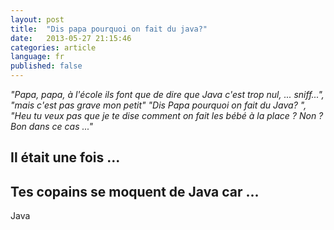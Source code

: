 ```yaml
---
layout: post
title:  "Dis papa pourquoi on fait du java?"
date:   2013-05-27 21:15:46
categories: article
language: fr
published: false
---
```


_"Papa, papa, à l'école ils font que de dire que Java c'est trop nul, ... sniff...", "mais c'est pas grave mon petit" "Dis Papa pourquoi on fait du Java? ", "Heu tu veux pas que je te dise comment on fait les bébé à la place ? Non ? Bon dans ce cas ..."_

## Il était une fois ...

## Tes copains se moquent de Java car ...

Java 